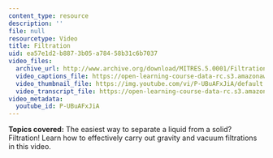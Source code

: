 ```yaml
---
content_type: resource
description: ''
file: null
resourcetype: Video
title: Filtration
uid: ea57e1d2-b887-3b05-a784-58b31c6b7037
video_files:
  archive_url: http://www.archive.org/download/MITRES.5.0001/Filtration_MitDigitalLabTechniquesManual.mp4
  video_captions_file: https://open-learning-course-data-rc.s3.amazonaws.com/res-5-0001-digital-lab-techniques-manual-spring-2007/ed42e2fa3fbf50f3a051ce903795d9bd_P-UBuAFxJiA.vtt
  video_thumbnail_file: https://img.youtube.com/vi/P-UBuAFxJiA/default.jpg
  video_transcript_file: https://open-learning-course-data-rc.s3.amazonaws.com/res-5-0001-digital-lab-techniques-manual-spring-2007/df987730c67ad1302545ed607212c771_P-UBuAFxJiA.pdf
video_metadata:
  youtube_id: P-UBuAFxJiA
---
```


**Topics covered:** The easiest way to separate a liquid from a solid? Filtration! Learn how to effectively carry out gravity and vacuum filtrations in this video.